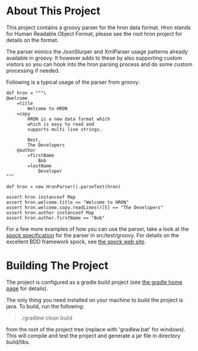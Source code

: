 About This Project
==================
This project contains a groovy parser for the hron data format. Hron stands
for Human Readable Object Format, please see the root hron project for details on the format.

The parser mimics the JsonSlurper and XmlParser usage patterns already available in groovy. It however
adds to these by also supporting custom visitors so you can hook into the hron parsing process and
do some custom processing if needed.

Following is a typical usage of the parser from groovy:

    def hron = """\
    @welcome
    	=title
    		Welcome to HRON
    	=copy
    		HRON is a new data format which
    		which is easy to read and
    		supports multi line strings.
    		
    		Best,
    		The Developers
    	@author
    		=firstName
    			Bob
    		=lastName
    			Developer
    """
    
    def hron = new HronParser().parseText(hron)
    
    assert hron instanceof Map 
    assert hron.welcome.title == "Welcome to HRON"
    assert hron.welcome.copy.readLines()[5] == "The Developers"
    assert hron.author instanceof Map
    assert hron.author.firstName == "Bob"

For a few more examples of how you can use the parser, take a look at the [spock specification](https://github.com/mbjarland/hron/blob/master/languages/groovy/src/test/groovy/org/m3/hron/HronParserSpecification.groovy)
for the parser in src/test/groovy. For details on the excellent BDD framework spock, see [the spock web site](http://code.google.com/p/spock/).

Building The Project
====================
The project is configured as a gradle build project (see [the gradle home page](http://gradle.org) for details).

The only thing you need installed on your machine to build the project is java. To build, run the following:

  > ./gradlew clean build

from the root of the project tree (replace with 'gradlew.bat' for windows). This will compile and test the project
and generate a jar file in directory build/libs.


